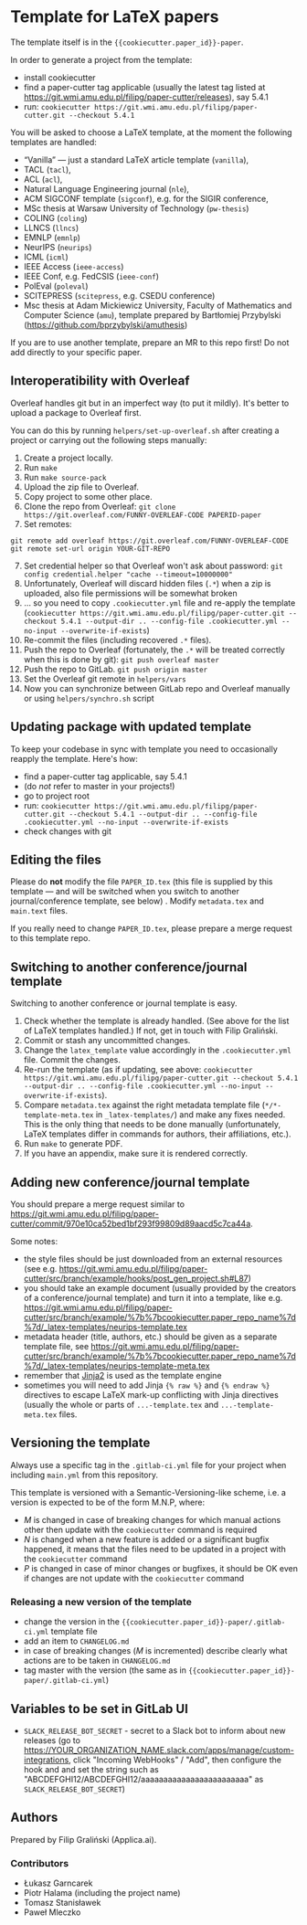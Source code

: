 Template for LaTeX papers
=========================

The template itself is in the `{{cookiecutter.paper_id}}-paper`.

In order to generate a project from the template:

* install cookiecutter
* find a paper-cutter tag applicable (usually the latest tag listed at <https://git.wmi.amu.edu.pl/filipg/paper-cutter/releases>), say 5.4.1
* run: `cookiecutter https://git.wmi.amu.edu.pl/filipg/paper-cutter.git --checkout 5.4.1`

You will be asked to choose a LaTeX template, at the moment the
following templates are handled:

* “Vanilla” — just a standard LaTeX article template (`vanilla`),
* TACL (`tacl`),
* ACL (`acl`),
* Natural Language Engineering journal (`nle`),
* ACM SIGCONF template (`sigconf`), e.g. for the SIGIR conference,
* MSc thesis at Warsaw University of Technology (`pw-thesis`)
* COLING (`coling`)
* LLNCS (`llncs`)
* EMNLP (`emnlp`)
* NeurIPS (`neurips`)
* ICML (`icml`)
* IEEE Access (`ieee-access`)
* IEEE Conf, e.g. FedCSIS (`ieee-conf`)
* PolEval (`poleval`)
* SCITEPRESS (`scitepress`, e.g. CSEDU conference)
* Msc thesis at Adam Mickiewicz University, Faculty of Mathematics and Computer Science (`amu`),
  template prepared by Bartłomiej Przybylski (https://github.com/bprzybylski/amuthesis)

If you are to use another template, prepare an MR to this repo first!
Do not add directly to your specific paper.

Interoperatibility with Overleaf
--------------------------------

Overleaf handles git but in an imperfect way (to put it mildly).
It's better to upload a package to Overleaf first.

You can do this by running `helpers/set-up-overleaf.sh` after creating a project
or carrying out the following steps manually:

1. Create a project locally.
2. Run `make`
3. Run `make source-pack`
4. Upload the zip file to Overleaf.
5. Copy project to some other place.
5. Clone the repo from Overleaf: `git clone https://git.overleaf.com/FUNNY-OVERLEAF-CODE PAPERID-paper`
6. Set remotes:

```
git remote add overleaf https://git.overleaf.com/FUNNY-OVERLEAF-CODE
git remote set-url origin YOUR-GIT-REPO
```

7. Set credential helper so that Overleaf won't ask about
   password: `git config credential.helper "cache --timeout=10000000"`
8. Unfortunately, Overleaf will discard hidden files (`.*`) when a zip
   is uploaded, also file permissions will be somewhat broken
9.  … so you need to copy `.cookiecutter.yml` file and re-apply the template (`cookiecutter https://git.wmi.amu.edu.pl/filipg/paper-cutter.git --checkout 5.4.1 --output-dir .. --config-file .cookiecutter.yml --no-input --overwrite-if-exists`)
10. Re-commit the files (including recovered `.*` files).
11. Push the repo to Overleaf (fortunately, the `.*` will be treated
   correctly when this is done by git): `git push overleaf master`
12. Push the repo to GitLab. `git push origin master`
13. Set the Overleaf git remote in `helpers/vars`
14. Now you can synchronize between GitLab repo and Overleaf manually or using `helpers/synchro.sh` script

Updating package with updated template
--------------------------------------

To keep your codebase in sync with template you need to occasionally reapply the template.
Here's how:

* find a paper-cutter tag applicable, say 5.4.1
* (do *not* refer to master in your projects!)
* go to project root
* run: `cookiecutter https://git.wmi.amu.edu.pl/filipg/paper-cutter.git --checkout 5.4.1 --output-dir .. --config-file .cookiecutter.yml --no-input --overwrite-if-exists`
* check changes with git

Editing the files
-----------------

Please do **not** modify the file `PAPER_ID.tex` (this file is
supplied by this template — and will be switched when you switch to
another journal/conference template, see below) . Modify
`metadata.tex` and `main.text` files.

If you really need to change `PAPER_ID.tex`, please prepare a merge
request to this template repo.

Switching to another conference/journal template
------------------------------------------------

Switching to another conference or journal template is easy.

1. Check whether the template is already handled. (See above for the list of LaTeX templates handled.)
   If not, get in touch with Filip Graliński.
2. Commit or stash any uncommitted changes.
3. Change the `latex_template` value accordingly in the `.cookiecutter.yml` file. Commit the changes.
4. Re-run the template (as if updating, see above: `cookiecutter https://git.wmi.amu.edu.pl/filipg/paper-cutter.git --checkout 5.4.1 --output-dir .. --config-file .cookiecutter.yml --no-input --overwrite-if-exists`).
5. Compare `metadata.tex` against the right metadata template file
   (`*/*-template-meta.tex` in `_latex-templates/`) and make any fixes
   needed. This is the only thing that needs to be done manually
   (unfortunately, LaTeX templates differ in commands for authors, their affiliations, etc.).
6. Run `make` to generate PDF.
7. If you have an appendix, make sure it is rendered correctly.

Adding new conference/journal template
--------------------------------------

You should prepare a merge request similar to <https://git.wmi.amu.edu.pl/filipg/paper-cutter/commit/970e10ca52bed1bf293f99809d89aacd5c7ca44a>.

Some notes:

* the style files should be just downloaded from an external resources (see e.g. https://git.wmi.amu.edu.pl/filipg/paper-cutter/src/branch/example/hooks/post_gen_project.sh#L87)
* you should take an example document (usually provided by the creators of a conference/journal template)
  and turn it into a template, like e.g. <https://git.wmi.amu.edu.pl/filipg/paper-cutter/src/branch/example/%7b%7bcookiecutter.paper_repo_name%7d%7d/_latex-templates/neurips-template.tex>
* metadata header (title, authors, etc.) should be given as a separate template file, see
  <https://git.wmi.amu.edu.pl/filipg/paper-cutter/src/branch/example/%7b%7bcookiecutter.paper_repo_name%7d%7d/_latex-templates/neurips-template-meta.tex>
* remember that [Jinja2](https://jinja.palletsprojects.com/en/3.0.x/) is used as the template engine
* sometimes you will need to add Jinja `{% raw %}` and `{% endraw %}` directives to escape LaTeX mark-up
  conflicting with Jinja directives (usually the whole or parts of `...-template.tex` and `...-template-meta.tex`
  files.

Versioning the template
-----------------------

Always use a specific tag in the `.gitlab-ci.yml` file for your
project when including `main.yml` from this repository.

This template is versioned with a Semantic-Versioning-like scheme, i.e.
a version is expected to be of the form M.N.P, where:

* _M_ is changed in case of breaking changes for which manual actions
  other then update with the `cookiecutter` command is required
* _N_ is changed when a new feature is added or a significant bugfix
  happened, it means that the files need to be updated in a project
  with the `cookiecutter` command
* _P_ is changed in case of minor changes or bugfixes, it should be OK even
  if changes are not update with the `cookiecutter` command

### Releasing a new version of the template

* change the version in the
  `{{cookiecutter.paper_id}}-paper/.gitlab-ci.yml` template file
* add an item to `CHANGELOG.md`
* in case of breaking changes (_M_ is incremented) describe clearly
  what actions are to be taken in `CHANGELOG.md`
* tag master with the version (the same as in `{{cookiecutter.paper_id}}-paper/.gitlab-ci.yml`)

Variables to be set in GitLab UI
--------------------------------

* `SLACK_RELEASE_BOT_SECRET` - secret to a Slack bot to inform about new releases
  (go to <https://YOUR_ORGANIZATION_NAME.slack.com/apps/manage/custom-integrations>, click
   "Incoming WebHooks" / "Add", then configure the hook and
   and set the string such as "ABCDEFGHI12/ABCDEFGHI12/aaaaaaaaaaaaaaaaaaaaaaaa"
   as `SLACK_RELEASE_BOT_SECRET`)

## Authors

Prepared by Filip Graliński (Applica.ai).

### Contributors

* Łukasz Garncarek
* Piotr Halama (including the project name)
* Tomasz Stanisławek
* Paweł Mleczko
